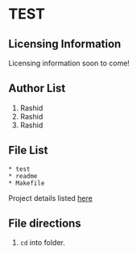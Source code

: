 TEST
====

Licensing Information
---
Licensing information soon to come!

Author List
---
1. Rashid
2. Rashid
3. Rashid

File List
---
```
* test
* readme
* Makefile
```

Project details listed [here](http;//www.exampe.com/)

File directions
---
1. `cd` into folder.

